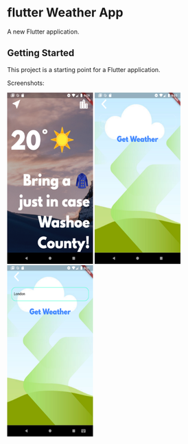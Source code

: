 # flutter Weather App

A new Flutter application.

## Getting Started

This project is a starting point for a Flutter application.

Screenshots:


<img src="screen1.png" width="200" height="400"/>
<img src="screen2.png" width="200" height="400"/>
<img src="screen3.png" width="200" height="400"/>
